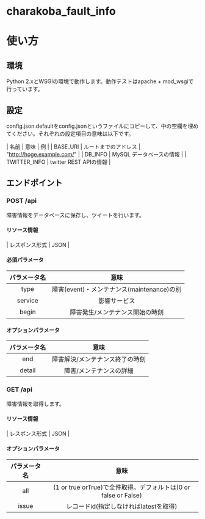 # charakoba_fault_info

# 使い方
## 環境

Python 2.xとWSGIの環境で動作します。動作テストはapache + mod_wsgiで行っています。

## 設定

config.json.defaultをconfig.jsonというファイルにコピーして、中の空欄を埋めてください。それぞれの設定項目の意味は以下です。

| 名前 | 意味 | 例 |
| BASE_URI | ルートまでのアドレス | "http://hoge.example.com/" |
| DB_INFO | MySQL データベースの情報 |
| TWITTER_INFO | twitter REST APIの情報 |

## エンドポイント

### POST /api

障害情報をデータベースに保存し、ツイートを行います。

#### リソース情報

| レスポンス形式 | JSON |

#### 必須パラメータ

| パラメータ名 | 意味                                       |
|:------------:|:------------------------------------------:|
| type         | 障害(event)・メンテナンス(maintenance)の別 |
| service      | 影響サービス                               |
| begin        | 障害発生/メンテナンス開始の時刻            |

#### オプションパラメータ

| パラメータ名 | 意味                            |
|:------------:|:-------------------------------:|
| end          | 障害解決/メンテナンス終了の時刻 |
| detail       | 障害/メンテナンスの詳細         |

### GET /api

障害情報を取得します。

#### リソース情報

| レスポンス形式 | JSON |

#### オプションパラメータ

| パラメータ名 | 意味                                                            |
|:------------:|:---------------------------------------------------------------:|
| all          | (1 or true orTrue)で全件取得。デフォルトは(0 or false or False) |
| issue        | レコードid(指定しなければlatestを取得)                          |
